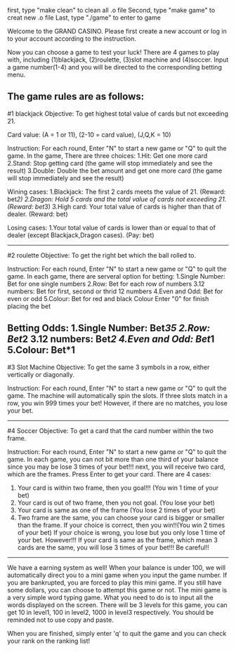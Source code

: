 first, type "make clean" to clean all .o file
Second, type "make game" to creat new .o file
Last, type "./game" to enter to game

Welcome to the GRAND CASINO. 
Please first create a new account or log in to your account according to the instruction.

Now you can choose a game to test your luck!
There are 4 games to play with, including (1)blackjack, (2)roulette, (3)slot machine and (4)soccer.
Input a game number(1-4) and you will be directed to the corresponding betting menu.

The game rules are as follows:
----------------------------------------------------------------------------------------------------------------------------------------
#1 blackjack
Objective: 
To get highest total value of cards but not exceeding 21.

Card value:
(A = 1 or 11), (2-10 = card value), (J,Q,K = 10)

Instruction:
For each round, Enter "N" to start a new game or "Q" to quit the game.
In the game, There are three choices: 
1.Hit:      Get one more card
2.Stand:    Stop getting card                             (the game will stop immediately and see the result)
3.Double:   Double the bet amount and get one more card   (the game will stop immediately and see the result)

Wining cases:
1.Blackjack:    The first 2 cards meets the value of 21.                    (Reward: bet*2)
2.Dragon:       Hold 5 cards and the total value of cards not exceeding 21. (Reward: bet*3)
3.High card:    Your total value of cards is higher than that of dealer.    (Reward: bet)

Losing cases:
1.Your total value of cards is lower than or equal to that of dealer (except Blackjack,Dragon cases). (Pay: bet)

----------------------------------------------------------------------------------------------------------------------------------------
#2 roulette
Objective:
To get the right bet which the ball rolled to.

Instruction:
For each round, Enter "N" to start a new game or "Q" to quit the game.
In each game, there are serveral option for betting:
1.Single Number:    Bet for one single numbers
2.Row:              Bet for each row of numbers
3.12 numbers:       Bet for first, second or thrid 12 numbers
4.Even and Odd:     Bet for even or odd
5.Colour:           Bet for red and black Colour
Enter "0" for finish placing the bet

Betting Odds:
1.Single Number:    Bet*35
2.Row:              Bet*2
3.12 numbers:       Bet*2
4.Even and Odd:     Bet*1
5.Colour:           Bet*1
----------------------------------------------------------------------------------------------------------------------------------------
#3 Slot Machine
Objective:
To get the same 3 symbols in a row, either vertically or diagonally.

Instruction:
For each round, Enter "N" to start a new game or "Q" to quit the game.
The machine will automatically spin the slots. If three slots match in a row, you win 999 times your bet!
However, if there are no matches, you lose your bet.

----------------------------------------------------------------------------------------------------------------------------------------
#4 Soccer
Objective:
To get a card that the card number within the two frame.

Instruction:
For each round, Enter "N" to start a new game or "Q" to quit the game.
In each game, you can not bit more than one third of your balance since you may be lose 3 times of your bet!!!
next, you will receive two card, which are the frames.
Press Enter to get your card.
There are 4 cases:
1. Your card is within two frame, then you goal!!! (You win 1 time of your bet)
2. Your card is out of two frame, then you not goal. (You lose your bet)
3. Your card is same as one of the frame (You lose 2 times of your bet)
4. Two frame are the same, you can choose your card is bigger or smaller than the frame.
   If your choice is correct, then you win!!(You win 2 times of your bet)
   If your choice is wrong, you lose but you only lose 1 time of your bet.
   However!!! If your card is same as the frame, which mean 3 cards are the same, you will lose 3 times of your bet!!!
   Be careful!!
----------------------------------------------------------------------------------------------------------------------------------------
We have a earning system as well! When your balance is under 100, we will automatically direct you to a mini game when you input the game number.
If you are bankrupted, you are forced to play this mini game. If you still have some dollars, you can choose to attempt this game or not.
The mini game is a very simple word typing game. What you need to do is to input all the words displayed on the screen. 
There will be 3 levels for this game, you can get 10 in level1, 100 in level2, 1000 in level3 respectively.
You should be reminded not to use copy and paste.

When you are finished, simply enter 'q' to quit the game and you can check your rank on the ranking list!
